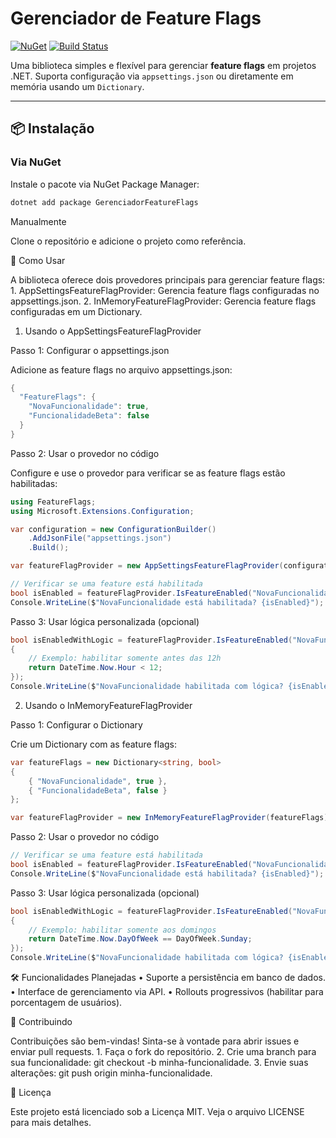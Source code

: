 # Gerenciador de Feature Flags

[![NuGet](https://img.shields.io/nuget/v/GerenciadorFeatureFlags)](https://www.nuget.org/packages/GerenciadorFeatureFlags)
[![Build Status](https://img.shields.io/github/actions/workflow/status/SeuRepositorio/build.yml)](https://github.com/SeuRepositorio/actions)

Uma biblioteca simples e flexível para gerenciar **feature flags** em projetos .NET. Suporta configuração via `appsettings.json` ou diretamente em memória usando um `Dictionary`.

---

## 📦 Instalação

### Via NuGet
Instale o pacote via NuGet Package Manager:
```bash
dotnet add package GerenciadorFeatureFlags
```

Manualmente

Clone o repositório e adicione o projeto como referência.

🚀 Como Usar

A biblioteca oferece dois provedores principais para gerenciar feature flags:
	1.	AppSettingsFeatureFlagProvider: Gerencia feature flags configuradas no appsettings.json.
	2.	InMemoryFeatureFlagProvider: Gerencia feature flags configuradas em um Dictionary.

1. Usando o AppSettingsFeatureFlagProvider

Passo 1: Configurar o appsettings.json

Adicione as feature flags no arquivo appsettings.json:
```csharp
{
  "FeatureFlags": {
    "NovaFuncionalidade": true,
    "FuncionalidadeBeta": false
  }
}
```
Passo 2: Usar o provedor no código

Configure e use o provedor para verificar se as feature flags estão habilitadas:
```csharp
using FeatureFlags;
using Microsoft.Extensions.Configuration;

var configuration = new ConfigurationBuilder()
    .AddJsonFile("appsettings.json")
    .Build();

var featureFlagProvider = new AppSettingsFeatureFlagProvider(configuration);

// Verificar se uma feature está habilitada
bool isEnabled = featureFlagProvider.IsFeatureEnabled("NovaFuncionalidade");
Console.WriteLine($"NovaFuncionalidade está habilitada? {isEnabled}");
```
Passo 3: Usar lógica personalizada (opcional)
```csharp
bool isEnabledWithLogic = featureFlagProvider.IsFeatureEnabled("NovaFuncionalidade", () =>
{
    // Exemplo: habilitar somente antes das 12h
    return DateTime.Now.Hour < 12;
});
Console.WriteLine($"NovaFuncionalidade habilitada com lógica? {isEnabledWithLogic}");
```
2. Usando o InMemoryFeatureFlagProvider

Passo 1: Configurar o Dictionary

Crie um Dictionary com as feature flags:
```csharp
var featureFlags = new Dictionary<string, bool>
{
    { "NovaFuncionalidade", true },
    { "FuncionalidadeBeta", false }
};

var featureFlagProvider = new InMemoryFeatureFlagProvider(featureFlags);
```
Passo 2: Usar o provedor no código
```csharp
// Verificar se uma feature está habilitada
bool isEnabled = featureFlagProvider.IsFeatureEnabled("NovaFuncionalidade");
Console.WriteLine($"NovaFuncionalidade está habilitada? {isEnabled}");
```
Passo 3: Usar lógica personalizada (opcional)
```csharp
bool isEnabledWithLogic = featureFlagProvider.IsFeatureEnabled("NovaFuncionalidade", () =>
{
    // Exemplo: habilitar somente aos domingos
    return DateTime.Now.DayOfWeek == DayOfWeek.Sunday;
});
Console.WriteLine($"NovaFuncionalidade habilitada com lógica? {isEnabledWithLogic}");
```
🛠 Funcionalidades Planejadas
	•	Suporte a persistência em banco de dados.
	•	Interface de gerenciamento via API.
	•	Rollouts progressivos (habilitar para porcentagem de usuários).

🤝 Contribuindo

Contribuições são bem-vindas! Sinta-se à vontade para abrir issues e enviar pull requests.
	1.	Faça o fork do repositório.
	2.	Crie uma branch para sua funcionalidade: git checkout -b minha-funcionalidade.
	3.	Envie suas alterações: git push origin minha-funcionalidade.

📜 Licença

Este projeto está licenciado sob a Licença MIT. Veja o arquivo LICENSE para mais detalhes.
